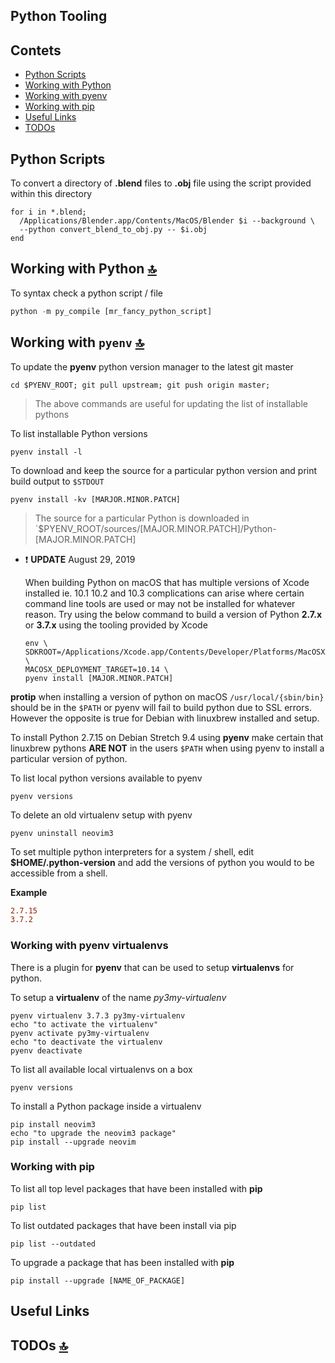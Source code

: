 ## Python Tooling

<a id="contents"></a>

## Contets

- [Python Scripts](#python-scripts)
- [Working with Python](#working-with-python)
- [Working with pyenv](#working-with-pyenv)
- [Working with pip](#working-with-pip)
- [Useful Links](#useful-links)
- [TODOs](#todos)

<a id="python-scripts"></a>

## Python Scripts

To convert a directory of **.blend** files to **.obj** file using the script provided within this directory

```shell
for i in *.blend;
  /Applications/Blender.app/Contents/MacOS/Blender $i --background \
  --python convert_blend_to_obj.py -- $i.obj
end
```

<a id="working-with-python"></a>

## Working with Python [🔝](#contents)

To syntax check a python script / file

```python
python -m py_compile [mr_fancy_python_script]
```

<a id="working-with-pyenv"></a>

## Working with `pyenv` [🔝](#contents)

To update the **pyenv** python version manager to the latest git master

```shell
cd $PYENV_ROOT; git pull upstream; git push origin master;
```

> The above commands are useful for updating the list of installable pythons

To list installable Python versions

```shell
pyenv install -l
```

To download and keep the source for a particular python version and print build output to `$STDOUT`

```shell
pyenv install -kv [MARJOR.MINOR.PATCH]
```

> The source for a particular Python is downloaded in `$PYENV_ROOT/sources/[MAJOR.MINOR.PATCH]/Python-[MAJOR.MINOR.PATCH]

- ❗️ **UPDATE** August 29, 2019

    When building Python on macOS that has multiple versions of Xcode installed ie. 10.1 10.2 and 10.3 complications can arise where certain command line tools are used or may not be installed for whatever reason. Try using the below command to build  a version of Python **2.7.x** or **3.7.x** using the tooling provided by Xcode

    ```shell
    env \
    SDKROOT=/Applications/Xcode.app/Contents/Developer/Platforms/MacOSX.platform/Developer/SDKs/MacOSX10.14.sdk \
    MACOSX_DEPLOYMENT_TARGET=10.14 \
    pyenv install [MAJOR.MINOR.PATCH]
    ```

**protip** when installing a version of python on macOS `/usr/local/{sbin/bin}` should be in the `$PATH` or pyenv will fail to build python due to SSL errors.  However the opposite is true for Debian with linuxbrew installed and setup.

To install Python 2.7.15 on Debian Stretch 9.4 using **pyenv** make certain that linuxbrew pythons **ARE NOT** in the users `$PATH` when using pyenv to install a particular version of python.

To list local python versions available to pyenv

```shell
pyenv versions
```

To delete an old virtualenv setup with pyenv

```shell
pyenv uninstall neovim3
```

To set multiple python interpreters for a system / shell, edit **$HOME/.python-version** and add the versions of python you would to be accessible from a shell.

<strong>Example</strong>

```conf
2.7.15
3.7.2
```

<a id="working-with-pyenv-virtualenvs"></a>

### Working with pyenv virtualenvs

There is a plugin for **pyenv** that can be used to setup **virtualenvs** for python.

To setup a **virtualenv** of the name _py3my-virtualenv_

```shell
pyenv virtualenv 3.7.3 py3my-virtualenv
echo "to activate the virtualenv"
pyenv activate py3my-virtualenv
echo "to deactivate the virtualenv
pyenv deactivate
```

To list all available local virtualenvs on a box

```shell
pyenv versions
```

To install a Python package inside a virtualenv

```shell
pip install neovim3
echo "to upgrade the neovim3 package"
pip install --upgrade neovim
```

<a id="working-with-pip"></a>

### Working with pip

To list all top level packages that have been installed with **pip**

```shell
pip list
```

To list outdated packages that have been install via pip

```shell
pip list --outdated
```

To upgrade a package that has been installed with **pip**

```shell
pip install --upgrade [NAME_OF_PACKAGE]
```

<a id="useful-links"></a>

## Useful Links

<a id="todos"></a>

## TODOs [🔝](#contents)
